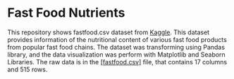 # Fast Food Nutrients

This repository shows fastfood.csv dataset from [Kaggle](https://www.kaggle.com/datasets/ulrikthygepedersen/fastfood-nutrition). This dataset provides information of the nutritional content of various fast food products from popular fast food chains. The dataset was transforming using Pandas library, and the data visualization was perform with Matplotlib and Seaborn Libraries. The raw data is in the [[fastfood.csv]](https://github.com/maryisabela15/Fast_Food_Restaurants/blob/main/fastfood.csv) file, that contains 17 columns and 515 rows.



